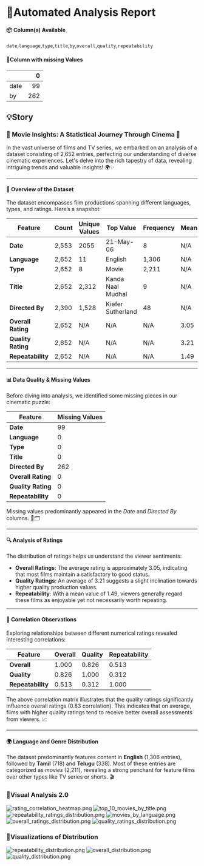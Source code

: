 # 🤖Automated Analysis Report

#### 📦 Column(s) Available 

`date`,`language`,`type`,`title`,`by`,`overall`,`quality`,`repeatability` 

#### 🪫Column with missing Values 

|      |   0 |
|:-----|----:|
| date |  99 |
| by   | 262 |

## 💡Story
### 🎥 Movie Insights: A Statistical Journey Through Cinema 🍿

In the vast universe of films and TV series, we embarked on an analysis of a dataset consisting of 2,652 entries, perfecting our understanding of diverse cinematic experiences. Let's delve into the rich tapestry of data, revealing intriguing trends and valuable insights! 🌍✨

---

#### 🌟 Overview of the Dataset

The dataset encompasses film productions spanning different languages, types, and ratings. Here’s a snapshot:

| **Feature**         | **Count** | **Unique Values** | **Top Value**            | **Frequency** | **Mean**      | **Std Dev**   | **Min** | **Max** |
|---------------------|-----------|--------------------|--------------------------|---------------|---------------|----------------|---------|---------|
| **Date**            | 2,553     | 2055               | 21-May-06                | 8             | N/A           | N/A            | N/A     | N/A     |
| **Language**        | 2,652     | 11                 | English                   | 1,306         | N/A           | N/A            | N/A     | N/A     |
| **Type**            | 2,652     | 8                  | Movie                     | 2,211         | N/A           | N/A            | N/A     | N/A     |
| **Title**           | 2,652     | 2,312              | Kanda Naal Mudhal        | 9             | N/A           | N/A            | N/A     | N/A     |
| **Directed By**     | 2,390     | 1,528              | Kiefer Sutherland         | 48            | N/A           | N/A            | N/A     | N/A     |
| **Overall Rating**  | 2,652     | N/A                | N/A                       | N/A           | 3.05          | 0.76           | 1       | 5       |
| **Quality Rating**  | 2,652     | N/A                | N/A                       | N/A           | 3.21          | 0.80           | 1       | 5       |
| **Repeatability**   | 2,652     | N/A                | N/A                       | N/A           | 1.49          | 0.60           | 1       | 3       |

---

#### 📊 Data Quality & Missing Values

Before diving into analysis, we identified some missing pieces in our cinematic puzzle:

| **Feature**        | **Missing Values** |
|--------------------|---------------------|
| **Date**           | 99                  |
| **Language**       | 0                   |
| **Type**           | 0                   |
| **Title**          | 0                   |
| **Directed By**    | 262                 |
| **Overall Rating** | 0                   |
| **Quality Rating** | 0                   |
| **Repeatability**  | 0                   |

Missing values predominantly appeared in the *Date* and *Directed By* columns. 📅🗂️

---

#### 🔍 Analysis of Ratings

The distribution of ratings helps us understand the viewer sentiments:

- **Overall Ratings**: The average rating is approximately 3.05, indicating that most films maintain a satisfactory to good status.
- **Quality Ratings**: An average of 3.21 suggests a slight inclination towards higher quality production values.
- **Repeatability**: With a mean value of 1.49, viewers generally regard these films as enjoyable yet not necessarily worth repeating.

---

#### 🤝 Correlation Observations

Exploring relationships between different numerical ratings revealed interesting correlations:

| **Feature**        | **Overall** | **Quality** | **Repeatability** |
|--------------------|-------------|-------------|--------------------|
| **Overall**        | 1.000       | 0.826       | 0.513              |
| **Quality**        | 0.826       | 1.000       | 0.312              |
| **Repeatability**   | 0.513       | 0.312       | 1.000              |

The above correlation matrix illustrates that the quality ratings significantly influence overall ratings (0.83 correlation). This indicates that on average, films with higher quality ratings tend to receive better overall assessments from viewers. 📈

---

#### 🌍 Language and Genre Distribution

The dataset predominantly features content in **English** (1,306 entries), followed by **Tamil** (718) and **Telugu** (338). Most of these entries are categorized as *movies* (2,211), revealing a strong penchant for feature films over other types like TV series or shorts. 🎬

### 🌉Visual Analysis 2.0 
![rating_correlation_heatmap.png](ai-charts/rating_correlation_heatmap.png)
![top_10_movies_by_title.png](ai-charts/top_10_movies_by_title.png)
![repeatability_ratings_distribution.png](ai-charts/repeatability_ratings_distribution.png)
![movies_by_language.png](ai-charts/movies_by_language.png)
![overall_ratings_distribution.png](ai-charts/overall_ratings_distribution.png)
![quality_ratings_distribution.png](ai-charts/quality_ratings_distribution.png)


### 🌉Visualizations of Distribution 
![repeatability_distribution.png](static/repeatability_distribution.png)
![overall_distribution.png](static/overall_distribution.png)
![quality_distribution.png](static/quality_distribution.png)
